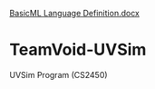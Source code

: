 [BasicML Language Definition.docx](https://github.com/pidoshva/UVSimulator/files/8850491/BasicML.Language.Definition.docx)
# TeamVoid-UVSim
UVSim Program (CS2450)

